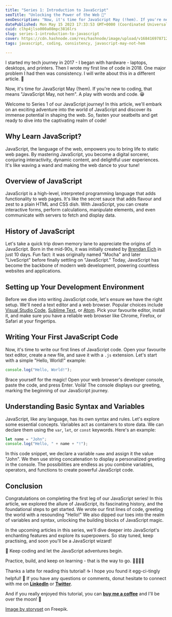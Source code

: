 ```yaml
---
title: "Series 1: Introduction to JavaScript"
seoTitle: "Unlocking the Power of the Web 🚀"
seoDescription: "Now, it's time for JavaScript May (!hem). If you're new to coding, that means "JavaScript May, not hem". A play with words and code. 😁"
datePublished: Mon May 15 2023 17:33:53 GMT+0000 (Coordinated Universal Time)
cuid: clhp4jlso000a08mpc3816lrs
slug: series-1-introduction-to-javascript
cover: https://cdn.hashnode.com/res/hashnode/image/upload/v1684169787126/f2832299-dbad-498f-ab06-715b86675368.jpeg
tags: javascript, coding, consistency, javascript-may-not-hem

---
```


I started my tech journey in 2017 - I began with hardware - laptops, desktops, and printers. Then I wrote my first line of code in 2018. One major problem I had then was consistency. I will write about this in a different article. 🙂  
  
Now, it's time for JavaScript May (!hem). If you're new to coding, that means "JavaScript May, not hem". A play with words and code. 😁

Welcome to Series 1 of our JavaScript journey! In this article, we'll embark on an exciting adventure into the world of JavaScript and discover its immense potential in shaping the web. So, fasten your seatbelts and get ready to dive into the captivating realm of code!

## Why Learn JavaScript?

JavaScript, the language of the web, empowers you to bring life to static web pages. By mastering JavaScript, you become a digital sorcerer, conjuring interactivity, dynamic content, and delightful user experiences. It's like waving a wand and making the web dance to your tune!

## Overview of JavaScript

JavaScript is a high-level, interpreted programming language that adds functionality to web pages. It's like the secret sauce that adds flavour and zest to a plain HTML and CSS dish. With JavaScript, you can create interactive forms, perform calculations, manipulate elements, and even communicate with servers to fetch and display data.

## History of JavaScript

Let's take a quick trip down memory lane to appreciate the origins of JavaScript. Born in the mid-90s, it was initially created by [Brendan Eich](https://en.wikipedia.org/wiki/Brendan_Eich) in just 10 days. Fun fact: it was originally named "Mocha" and later "LiveScript" before finally settling on "JavaScript." Today, JavaScript has become the backbone of modern web development, powering countless websites and applications.

## Setting up Your Development Environment

Before we dive into writing JavaScript code, let's ensure we have the right setup. We'll need a text editor and a web browser. Popular choices include [Visual Studio Code](https://code.visualstudio.com/), [Sublime Text](https://www.sublimetext.com/), or [Atom](https://atom.io/). Pick your favourite editor, install it, and make sure you have a reliable web browser like Chrome, Firefox, or Safari at your fingertips.

## Writing Your First JavaScript Code

Now, it's time to write our first lines of JavaScript code. Open your favourite text editor, create a new file, and save it with a `.js` extension. Let's start with a simple "Hello, World!" example:

```javascript
console.log("Hello, World!");
```

Brace yourself for the magic! Open your web browser's developer console, paste the code, and press Enter. Voilà! The console displays our greeting, marking the beginning of our JavaScript journey.

## Understanding Basic Syntax and Variables

JavaScript, like any language, has its own syntax and rules. Let's explore some essential concepts. Variables act as containers to store data. We can declare them using the `var`, `let`, or `const` keywords. Here's an example:

```javascript
let name = "John";
console.log("Hello, " + name + "!");
```

In this code snippet, we declare a variable `name` and assign it the value "John". We then use string concatenation to display a personalized greeting in the console. The possibilities are endless as you combine variables, operators, and functions to create powerful JavaScript code.

## Conclusion

Congratulations on completing the first leg of our JavaScript series! In this article, we explored the allure of JavaScript, its fascinating history, and the foundational steps to get started. We wrote our first lines of code, greeting the world with a resounding "Hello!" We also dipped our toes into the realm of variables and syntax, unlocking the building blocks of JavaScript magic.

In the upcoming articles in this series, we'll dive deeper into JavaScript's enchanting features and explore its superpowers. So stay tuned, keep practising, and soon you'll be a JavaScript wizard!

🚀 Keep coding and let the JavaScript adventures begin.  
  
Practice, build, and keep on learning - that is the way to go. 👨🏾‍💻🚀

Thanks a latte for reading this tutorial! ☕️ I hope you found it egg-ci-tingly helpful! 🥚 If you have any questions or comments, donut hesitate to connect with me on [**LinkedIn**](https://www.linkedin.com/in/ekemini-samuel-45062a1b4/) or [**Twitter**](https://twitter.com/realEkemini).

And if you really enjoyed this tutorial, you can [**buy me a coffee**](https://www.buymeacoffee.com/sekemini) and I'll be over the moon! 🌙  
  
[Image by storyset](https://www.freepik.com/free-vector/javascript-frameworks-concept-illustration_6184437.htm#query=javascript&position=29&from_view=search&track=sph) on Freepik.